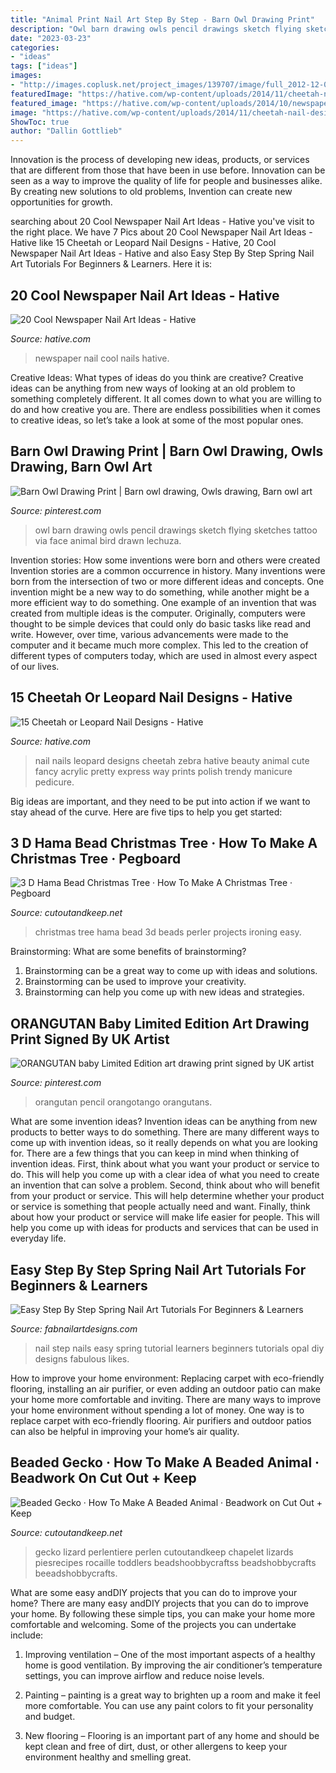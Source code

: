 ```yaml
---
title: "Animal Print Nail Art Step By Step - Barn Owl Drawing Print"
description: "Owl barn drawing owls pencil drawings sketch flying sketches tattoo via face animal bird drawn lechuza"
date: "2023-03-23"
categories:
- "ideas"
tags: ["ideas"]
images:
- "http://images.coplusk.net/project_images/139707/image/full_2012-12-03_13.29.58.jpg"
featuredImage: "https://hative.com/wp-content/uploads/2014/11/cheetah-nail-designs/13-cheetah-leopard-nail-designs.jpg"
featured_image: "https://hative.com/wp-content/uploads/2014/10/newspaper-nail-art-ideas/17-newspaper-nails.jpg"
image: "https://hative.com/wp-content/uploads/2014/11/cheetah-nail-designs/13-cheetah-leopard-nail-designs.jpg"
ShowToc: true
author: "Dallin Gottlieb"
---
```



Innovation is the process of developing new ideas, products, or services that are different from those that have been in use before. Innovation can be seen as a way to improve the quality of life for people and businesses alike. By creating new solutions to old problems, Invention can create new opportunities for growth.

	

		
searching about 20 Cool Newspaper Nail Art Ideas - Hative you've visit to the right place. We have 7 Pics about 20 Cool Newspaper Nail Art Ideas - Hative like 15 Cheetah or Leopard Nail Designs - Hative, 20 Cool Newspaper Nail Art Ideas - Hative and also Easy Step By Step Spring Nail Art Tutorials For Beginners &amp; Learners. Here it is:
		
    
## 20 Cool Newspaper Nail Art Ideas - Hative

<img loading=lazy src="https://hative.com/wp-content/uploads/2014/10/newspaper-nail-art-ideas/17-newspaper-nails.jpg" onerror="this.onerror=null;this.src='https://tse3.mm.bing.net/th?id=OIP.dGnGiYYUYRqqV_9VL2YSxAHaHa&amp;pid=15.1';" alt="20 Cool Newspaper Nail Art Ideas - Hative">

_Source: hative.com_

>newspaper nail cool nails hative. 

	

Creative Ideas: What types of ideas do you think are creative?
Creative ideas can be anything from new ways of looking at an old problem to something completely different. It all comes down to what you are willing to do and how creative you are. There are endless possibilities when it comes to creative ideas, so let’s take a look at some of the most popular ones.

    
## Barn Owl Drawing Print | Barn Owl Drawing, Owls Drawing, Barn Owl Art

<img loading=lazy src="https://i.pinimg.com/736x/1b/3e/b7/1b3eb7787e86e0b88f6bb113b3fd4712.jpg" onerror="this.onerror=null;this.src='https://tse1.mm.bing.net/th?id=OIP.IULSg7uIcB9i-SgUEJ3fFQHaKL&amp;pid=15.1';" alt="Barn Owl Drawing Print | Barn owl drawing, Owls drawing, Barn owl art">

_Source: pinterest.com_

>owl barn drawing owls pencil drawings sketch flying sketches tattoo via face animal bird drawn lechuza. 

	

Invention stories: How some inventions were born and others were created
Invention stories are a common occurrence in history. Many inventions were born from the intersection of two or more different ideas and concepts. One invention might be a new way to do something, while another might be a more efficient way to do something. 
One example of an invention that was created from multiple ideas is the computer. Originally, computers were thought to be simple devices that could only do basic tasks like read and write. However, over time, various advancements were made to the computer and it became much more complex. This led to the creation of different types of computers today, which are used in almost every aspect of our lives.

    
## 15 Cheetah Or Leopard Nail Designs - Hative

<img loading=lazy src="https://hative.com/wp-content/uploads/2014/11/cheetah-nail-designs/13-cheetah-leopard-nail-designs.jpg" onerror="this.onerror=null;this.src='https://tse3.mm.bing.net/th?id=OIP.Qc2SOtCml_CzYraGol8ayAHaNg&amp;pid=15.1';" alt="15 Cheetah or Leopard Nail Designs - Hative">

_Source: hative.com_

>nail nails leopard designs cheetah zebra hative beauty animal cute fancy acrylic pretty express way prints polish trendy manicure pedicure. 

	

Big ideas are important, and they need to be put into action if we want to stay ahead of the curve. Here are five tips to help you get started: 

    
## 3 D Hama Bead Christmas Tree · How To Make A Christmas Tree · Pegboard

<img loading=lazy src="http://images.coplusk.net/project_images/139707/image/full_2012-12-03_13.29.58.jpg" onerror="this.onerror=null;this.src='https://tse1.mm.bing.net/th?id=OIP.Iq_t-RyEk4UAOcQq2FaZiAHaJ4&amp;pid=15.1';" alt="3 D Hama Bead Christmas Tree · How To Make A Christmas Tree · Pegboard">

_Source: cutoutandkeep.net_

>christmas tree hama bead 3d beads perler projects ironing easy. 

	

Brainstorming: What are some benefits of brainstorming?
1. Brainstorming can be a great way to come up with ideas and solutions.
2. Brainstorming can be used to improve your creativity.
3. Brainstorming can help you come up with new ideas and strategies.

    
## ORANGUTAN Baby Limited Edition Art Drawing Print Signed By UK Artist

<img loading=lazy src="https://i.pinimg.com/736x/77/a1/05/77a105b0d7b424b917bdacca67d09890.jpg" onerror="this.onerror=null;this.src='https://tse3.mm.bing.net/th?id=OIP.uK-2H6Psp8ALCeZrLsiiowHaJ4&amp;pid=15.1';" alt="ORANGUTAN baby Limited Edition art drawing print signed by UK artist">

_Source: pinterest.com_

>orangutan pencil orangotango orangutans. 

	

What are some invention ideas?
Invention ideas can be anything from new products to better ways to do something. There are many different ways to come up with invention ideas, so it really depends on what you are looking for. There are a few things that you can keep in mind when thinking of invention ideas. 
First, think about what you want your product or service to do. This will help you come up with a clear idea of what you need to create an invention that can solve a problem. Second, think about who will benefit from your product or service. This will help determine whether your product or service is something that people actually need and want. Finally, think about how your product or service will make life easier for people. This will help you come up with ideas for products and services that can be used in everyday life.

    
## Easy Step By Step Spring Nail Art Tutorials For Beginners &amp; Learners

<img loading=lazy src="http://fabnailartdesigns.com/wp-content/uploads/2015/03/Easy-Step-By-Step-Spring-Nail-Art-Tutorials-For-Beginners-Learners-2015-6.jpg" onerror="this.onerror=null;this.src='https://tse1.mm.bing.net/th?id=OIP.wWcbsM9aShtgIikPSZy4yAHaL3&amp;pid=15.1';" alt="Easy Step By Step Spring Nail Art Tutorials For Beginners &amp; Learners">

_Source: fabnailartdesigns.com_

>nail step nails easy spring tutorial learners beginners tutorials opal diy designs fabulous likes. 

	

How to improve your home environment: Replacing carpet with eco-friendly flooring, installing an air purifier, or even adding an outdoor patio can make your home more comfortable and inviting.
There are many ways to improve your home environment without spending a lot of money. One way is to replace carpet with eco-friendly flooring. Air purifiers and outdoor patios can also be helpful in improving your home’s air quality.

    
## Beaded Gecko · How To Make A Beaded Animal · Beadwork On Cut Out + Keep

<img loading=lazy src="https://images.coplusk.net/project_images/10611/image/full_IMG_4118_1221256254.jpg" onerror="this.onerror=null;this.src='https://tse2.mm.bing.net/th?id=OIP.z3jL23u9pWi5EZ57adFzIwHaFj&amp;pid=15.1';" alt="Beaded Gecko · How To Make A Beaded Animal · Beadwork on Cut Out + Keep">

_Source: cutoutandkeep.net_

>gecko lizard perlentiere perlen cutoutandkeep chapelet lizards piesrecipes rocaille toddlers beadshoobbycraftss beadshobbycrafts beeadshobbycrafts. 

	

What are some easy andDIY projects that you can do to improve your home?
There are many easy andDIY projects that you can do to improve your home. By following these simple tips, you can make your home more comfortable and welcoming. Some of the projects you can undertake include:
1. Improving ventilation – One of the most important aspects of a healthy home is good ventilation. By improving the air conditioner’s temperature settings, you can improve airflow and reduce noise levels.

2. Painting – painting is a great way to brighten up a room and make it feel more comfortable. You can use any paint colors to fit your personality and budget.

3. New flooring – Flooring is an important part of any home and should be kept clean and free of dirt, dust, or other allergens to keep your environment healthy and smelling great.

